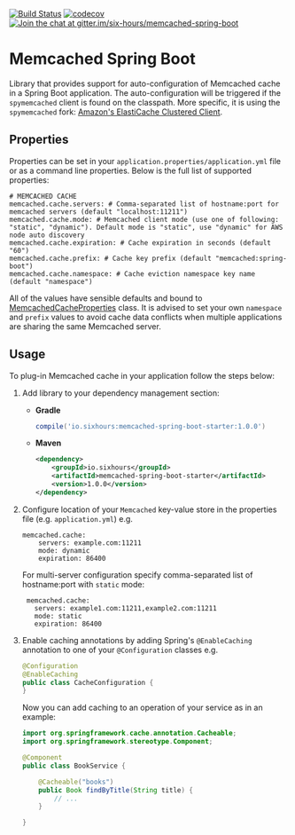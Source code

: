[![Build Status](https://travis-ci.org/igorbolic/memcached-spring-boot.svg?branch=master)](https://travis-ci.org/igorbolic/memcached-spring-boot) 
[![codecov](https://codecov.io/gh/igorbolic/memcached-spring-boot/branch/master/graph/badge.svg)](https://codecov.io/gh/igorbolic/memcached-spring-boot)
[![Join the chat at gitter.im/six-hours/memcached-spring-boot](https://badges.gitter.im/Join%20Chat.svg)](https://gitter.im/six-hours/memcached-spring-boot?utm_source=badge&utm_medium=badge&utm_campaign=pr-badge&utm_content=badge)

# Memcached Spring Boot

Library that provides support for auto-configuration of Memcached cache in a Spring Boot application.
The auto-configuration will be triggered if the `spymemcached` client is found on the classpath. More 
specific, it is using the `spymemcached` fork: [Amazon's ElastiCache Clustered Client](https://github.com/awslabs/aws-elasticache-cluster-client-memcached-for-java).

## Properties

Properties can be set in your `application.properties/application.yml` file or as a command line properties. Below is the
full list of supported properties:

```.properties
# MEMCACHED CACHE 
memcached.cache.servers: # Comma-separated list of hostname:port for memcached servers (default "localhost:11211")
memcached.cache.mode: # Memcached client mode (use one of following: "static", "dynamic"). Default mode is "static", use "dynamic" for AWS node auto discovery
memcached.cache.expiration: # Cache expiration in seconds (default "60")
memcached.cache.prefix: # Cache key prefix (default "memcached:spring-boot")
memcached.cache.namespace: # Cache eviction namespace key name (default "namespace")
```

All of the values have sensible defaults and bound to [MemcachedCacheProperties](https://github.com/igorbolic/memcached-spring-boot/blob/master/memcached-spring-boot-autoconfigure/src/main/java/io/sixhours/memcached/cache/MemcachedCacheProperties.java) class. 
It is advised to set your own `namespace` and `prefix` values to avoid cache data conflicts when multiple applications are sharing the same Memcached server.

## Usage

To plug-in Memcached cache in your application follow the steps below:

1. Add library to your dependency management section:
   * **Gradle**
   
      ```groovy
      compile('io.sixhours:memcached-spring-boot-starter:1.0.0') 
      ```
   * **Maven**
   
      ```xml
      <dependency>
          <groupId>io.sixhours</groupId>
          <artifactId>memcached-spring-boot-starter</artifactId>
          <version>1.0.0</version>
      </dependency>
      ```
      
2. Configure location of your `Memcached` key-value store in the properties file (e.g. `application.yml`) e.g.
   
    ```.properties
    memcached.cache:
        servers: example.com:11211
        mode: dynamic
        expiration: 86400
    ```
   For multi-server configuration specify comma-separated list of hostname:port with `static` mode:
   
    ```.properties
     memcached.cache:
       servers: example1.com:11211,example2.com:11211
       mode: static
       expiration: 86400
     ```
   
3. Enable caching annotations by adding Spring's `@EnableCaching` annotation to one of your `@Configuration` classes e.g.
    
    ```java
    @Configuration
    @EnableCaching
    public class CacheConfiguration {
    }
    ```

    Now you can add caching to an operation of your service as in an example:  
 
    ```java
    import org.springframework.cache.annotation.Cacheable;
    import org.springframework.stereotype.Component;
    
    @Component
    public class BookService {
    
        @Cacheable("books")
        public Book findByTitle(String title) {
            // ...
        }
    
    }
    ```
